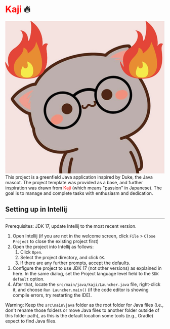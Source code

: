 # <span style="color:red">Kaji</span> :fire:

![Mochi On Fire](src/main/resources/images/DaMochiOnFire.png)
This project is a greenfield Java application inspired by Duke, the Java mascot. 
The project template was provided as a base, and further inspiration was drawn from <span style="color:red">Kaji</span> 
(which means "passion" in Japanese). The goal is to manage and complete tasks with enthusiasm and dedication.
## Setting up in Intellij

---
Prerequisites: JDK 17, update Intellij to the most recent version.

1. Open Intellij (if you are not in the welcome screen, click ```File``` > ```Close Project``` to close the existing project first)
2. Open the project into Intellij as follows:
   1. Click ```Open```.
   2. Select the project directory, and click ```OK```.
   3. If there are any further prompts, accept the defaults.
3. Configure the project to use JDK 17 (not other versions) as explained in here.
   In the same dialog, set the Project language level field to the ```SDK default``` option.
4. After that, locate the ```src/main/java/kaji/Launcher.java``` file, right-click it, and choose ```Run Launcher.main()``` (if the code editor is showing compile errors, try restarting the IDE).
   
Warning: Keep the ```src\main\java``` folder as the root folder for Java files (i.e., don't rename those folders or move Java files to another folder outside of this folder path), as this is the default location some tools (e.g., Gradle) expect to find Java files.

